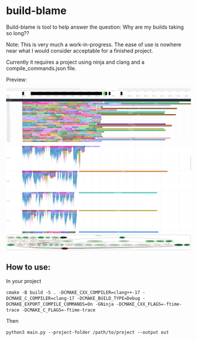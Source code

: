 # build-blame

Build-blame is tool to help answer the question: Why are my builds taking so long??

Note: This is very much a work-in-progress. The ease of use is nowhere near what I would consider acceptable for a
finished project.

Currently it requires a project using ninja and clang and a compile_commands.json file.

Preview:

![](screenshots/preview.png)
![](screenshots/full-trace.png)
![](screenshots/includes.svg)




## How to use:

In your project
```
cmake -B build -S . -DCMAKE_CXX_COMPILER=clang++-17 -DCMAKE_C_COMPILER=clang-17 -DCMAKE_BUILD_TYPE=Debug -DCMAKE_EXPORT_COMPILE_COMMANDS=On -GNinja -DCMAKE_CXX_FLAGS=-ftime-trace -DCMAKE_C_FLAGS=-ftime-trace
```

Then
```
python3 main.py --project-folder /path/to/project --output out
```
